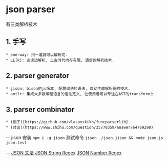 # json parser

有三类解析技术

## 1. 手写
	* one-way: 扫一遍就可以解析完.
	* LL(k): 边读边解析, 上古时代内存有限, 遗留的解析技术.

## 2. parser generator
	* jison: bison的js版本, 配置词法和语法, 自动生成解析器的技术.
	* antlr: 集成大多数编程语言的语法定义, 让使用者可以专注在AST的transform上.

## 3. parser combinator
	* (例子)[https://github.com/vlasovskikh/funcparserlib]
	* (讨论)(https://www.zhihu.com/question/35778359/answer/64769298)


--
jison 安装 `npm i -g jison`
测试命令 `jison ./json.jison && node json.js json.test`

--
[JSON 文法](http://www.json.org/)
[JSON String Regex](https://stackoverflow.com/questions/32155133/regex-to-match-a-json-string)
[JSON Number Regex](https://stackoverflow.com/questions/13340717/json-numbers-regular-expression)
